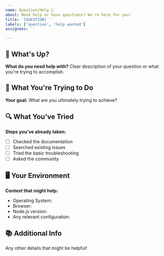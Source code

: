 ```yaml
---
name: Question/Help 🤔
about: Need help or have questions? We're here for you!
title: '[QUESTION] '
labels: ['question', 'help wanted']
assignees: ''

---
```


## 🤔 What's Up?

**What do you need help with?**
Clear description of your question or what you're trying to accomplish.

## 🎯 What You're Trying to Do

**Your goal:**
What are you ultimately trying to achieve?

## 🔍 What You've Tried

**Steps you've already taken:**
- [ ] Checked the documentation
- [ ] Searched existing issues
- [ ] Tried the basic troubleshooting
- [ ] Asked the community

## 🖥️ Your Environment

**Context that might help:**
- Operating System:
- Browser:
- Node.js version:
- Any relevant configuration:

## 📚 Additional Info

Any other details that might be helpful!
